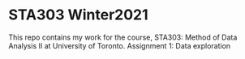 # STA303 Winter2021
This repo contains my work for the course, STA303: Method of Data Analysis II at University of Toronto.
Assignment 1: Data exploration
  
